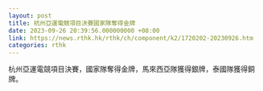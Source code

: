 ```yaml
---
layout: post
title: 杭州亞運電競項目決賽國家隊奪得金牌
date: 2023-09-26 20:39:56.000000000 +08:00
link: https://news.rthk.hk/rthk/ch/component/k2/1720202-20230926.htm
categories: rthk
---
```


杭州亞運電競項目決賽，國家隊奪得金牌，馬來西亞隊獲得銀牌，泰國隊獲得銅牌。
